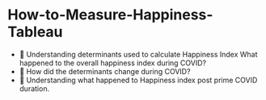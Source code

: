 # How-to-Measure-Happiness-Tableau
- 🙂 Understanding determinants used to calculate Happiness Index  What happened to the overall happiness index during COVID?  
- 🙂 How did the determinants change during COVID?  
- 🙂 Understanding what happened to Happiness index post prime COVID duration.
